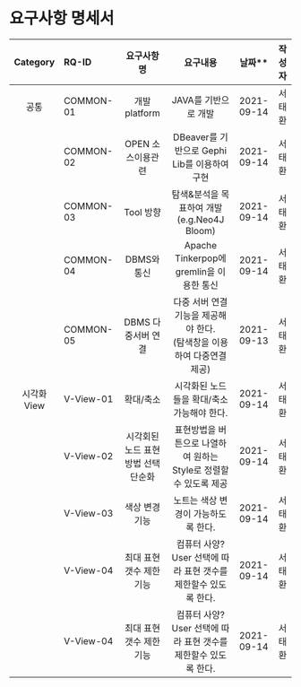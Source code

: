 # 요구사항 명세서

|**Category**|**RQ-ID**|**요구사항명**|**요구내용**|**날짜****|**작성자**|
|:---:|:---|:---:|:----------:|:---:|:---:|
|공통|COMMON-01|개발 platform|JAVA를 기반으로 개발|2021-09-14|서태환|
||COMMON-02|OPEN 소스이용관련|DBeaver를 기반으로 Gephi Lib를 이용하여 구현|2021-09-14|서태환|
||COMMON-03|Tool 방향|탐색&분석을 목표하여 개발(e.g.Neo4J Bloom)|2021-09-14|서태환|
||COMMON-04|DBMS와통신|Apache Tinkerpop에 gremlin을 이용한 통신|2021-09-14|서태환|
||COMMON-05|DBMS 다중서버 연결|다중 서버 연결 기능을 제공해야 한다.<br>(탐색창을 이용하여 다중연결 제공)|2021-09-13|서태환|
|시각화View|V-View-01|확대/축소|시각화된 노드들을 확대/축소 가능해야 한다.|2021-09-14|서태환|
||V-View-02|시각회된 노드 표현방법 선택 단순화|표현방법을 버튼으로 나열하여 원하는 Style로 정렬할수 있도록 제공|2021-09-14|서태환|
||V-View-03|색상 변경기능|노트는 색상 변경이 가능하도록 한다.|2021-09-14|서태환|
||V-View-04|최대 표현갯수 제한 기능|컴퓨터 사양? User 선택에 따라 표현 갯수를 제한할수 있도록 한다.|2021-09-14|서태환|
||V-View-04|최대 표현갯수 제한 기능|컴퓨터 사양? User 선택에 따라 표현 갯수를 제한할수 있도록 한다.|2021-09-14|서태환|
